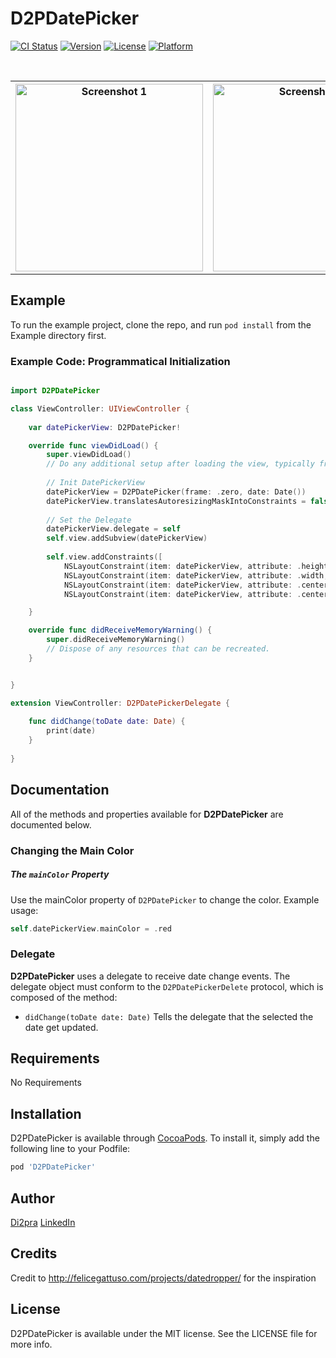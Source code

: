 # D2PDatePicker

[![CI Status](http://img.shields.io/travis/di2pra/D2PDatePicker.svg?style=flat)](https://travis-ci.org/di2pra/D2PDatePicker)
[![Version](https://img.shields.io/cocoapods/v/D2PDatePicker.svg?style=flat)](http://cocoapods.org/pods/D2PDatePicker)
[![License](https://img.shields.io/cocoapods/l/D2PDatePicker.svg?style=flat)](http://cocoapods.org/pods/D2PDatePicker)
[![Platform](https://img.shields.io/cocoapods/p/D2PDatePicker.svg?style=flat)](http://cocoapods.org/pods/D2PDatePicker)

<table>
  <tr>
    <th><img alt="Screenshot 1" src="https://github.com/di2pra/D2PDatePicker/blob/master/image/screen_1.png" width="300"></th>
    <th><img alt="Screenshot 1" src="https://github.com/di2pra/D2PDatePicker/blob/master/image/demo.gif" width="300"></th>
    <th><img alt="Screenshot 2" src="https://github.com/di2pra/D2PDatePicker/blob/master/image/screen_2.png" width="300"></th>
  </tr>
</table>


## Example

To run the example project, clone the repo, and run `pod install` from the Example directory first.

### Example Code: Programmatical Initialization
```Swift

import D2PDatePicker

class ViewController: UIViewController {
    
    var datePickerView: D2PDatePicker!

    override func viewDidLoad() {
        super.viewDidLoad()
        // Do any additional setup after loading the view, typically from a nib.
        
        // Init DatePickerView
        datePickerView = D2PDatePicker(frame: .zero, date: Date())
        datePickerView.translatesAutoresizingMaskIntoConstraints = false
        
        // Set the Delegate
        datePickerView.delegate = self
        self.view.addSubview(datePickerView)
        
        self.view.addConstraints([
            NSLayoutConstraint(item: datePickerView, attribute: .height, relatedBy: .equal, toItem: nil, attribute: .notAnAttribute, multiplier: 1, constant: 250),
            NSLayoutConstraint(item: datePickerView, attribute: .width, relatedBy: .equal, toItem: nil, attribute: .notAnAttribute, multiplier: 1, constant: 200),
            NSLayoutConstraint(item: datePickerView, attribute: .centerX, relatedBy: .equal, toItem: self.view, attribute: .centerX, multiplier: 1, constant: 0),
            NSLayoutConstraint(item: datePickerView, attribute: .centerY, relatedBy: .equal, toItem: self.view, attribute: .centerY, multiplier: 1, constant: 0)])

    }

    override func didReceiveMemoryWarning() {
        super.didReceiveMemoryWarning()
        // Dispose of any resources that can be recreated.
    }


}

extension ViewController: D2PDatePickerDelegate {
    
    func didChange(toDate date: Date) {
        print(date)
    }
    
}
```
## Documentation
All of the methods and properties available for **D2PDatePicker** are documented below.

### Changing the Main Color
##### The `mainColor` Property
Use the mainColor property of `D2PDatePicker` to change the color.
Example usage:
```Swift
self.datePickerView.mainColor = .red
```

### Delegate
**D2PDatePicker** uses a delegate to receive date change events. The delegate object must conform to the `D2PDatePickerDelete` protocol, which is composed of the method:

- `didChange(toDate date: Date)`
Tells the delegate that the selected the date get updated.

## Requirements

No Requirements

## Installation

D2PDatePicker is available through [CocoaPods](http://cocoapods.org). To install
it, simply add the following line to your Podfile:

```ruby
pod 'D2PDatePicker'
```

## Author

[Di2pra](https://twitter.com/di2pra) [LinkedIn](https://www.linkedin.com/in/di2pra/)

## Credits

Credit to http://felicegattuso.com/projects/datedropper/ for the inspiration

## License

D2PDatePicker is available under the MIT license. See the LICENSE file for more info.
